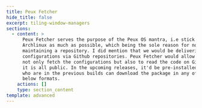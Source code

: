 ```yaml
---
title: Peux Fetcher
hide_title: false
excerpt: tiling-window-managers
sections:
  - content: >
      Peux Fetcher serves the purpose of the Peux OS mantra, i.e stick with
      Archlinux as much as possible, which being the sole reason for not
      maintaining a repository. I did mention that we would be delivering the
      configurations via Github repositories. Peux Fetcher would allow you to,
      not only fetch the configurations but also to read the code on Github as
      it is all public. In the upcoming releases, it'd be pre-installed, those
      who are in the previous builds can download the package in any of the
      below formats.
    actions: []
    type: section_content
template: advanced
---
```


